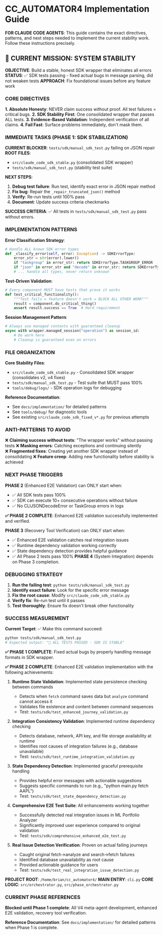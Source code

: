 # CC_AUTOMATOR4 Implementation Guide

**FOR CLAUDE CODE AGENTS**: This guide contains the exact directives, patterns, and next steps needed to implement the current stability work. Follow these instructions precisely.

## 🚨 CURRENT MISSION: SYSTEM STABILITY

**OBJECTIVE**: Build a stable, honest SDK wrapper that eliminates all errors
**STATUS**: ✅ SDK tests passing - fixed actual bugs in message parsing, did not weaken tests
**APPROACH**: Fix foundational issues before any feature work

### CORE DIRECTIVES

**1. Absolute Honesty**: NEVER claim success without proof. All test failures = critical bugs.
**2. SDK Stability First**: One consolidated wrapper that passes ALL tests.
**3. Evidence-Based Validation**: Independent verification of all claims.
**4. Fail Fast**: Surface problems immediately, don't mask them.

### IMMEDIATE TASKS (PHASE 1: SDK STABILIZATION)

**CURRENT BLOCKER**: `tests/sdk/manual_sdk_test.py` failing on JSON repair
**ROOT FILES**: 
- `src/claude_code_sdk_stable.py` (consolidated SDK wrapper)
- `tests/sdk/manual_sdk_test.py` (stability test suite)

**NEXT STEPS**:
1. **Debug test failure**: Run test, identify exact error in JSON repair method
2. **Fix bug**: Repair the `_repair_truncated_json()` method  
3. **Verify**: Re-run tests until 100% pass
4. **Document**: Update success criteria checkmarks

**SUCCESS CRITERIA**: ✅ All tests in `tests/sdk/manual_sdk_test.py` pass without errors.

### IMPLEMENTATION PATTERNS

**Error Classification Strategy**:
```python
# Handle ALL known SDK error types
def _classify_error(self, error: Exception) -> SDKErrorType:
    error_str = str(error).lower()
    if "taskgroup" in error_str: return SDKErrorType.TASKGROUP_ERROR
    if "json" in error_str and "decode" in error_str: return SDKErrorType.JSON_DECODE_ERROR
    # ... handle all types, never return unknown
```

**Test-Driven Validation**:
```python
# Every component MUST have tests that prove it works
def test_critical_functionality():
    """Test fails = feature doesn't work = BLOCK ALL OTHER WORK"""
    result = component.do_critical_thing()
    assert result.success == True  # Hard requirement
```

**Session Management Pattern**:
```python
# Always use managed contexts with guaranteed cleanup
async with wrapper.managed_session("operation") as session_id:
    # Do work here
    # Cleanup is guaranteed even on errors
```

### FILE ORGANIZATION

**Core Stability Files**:
- `src/claude_code_sdk_stable.py` - Consolidated SDK wrapper (consolidates v2, v4 fixes)
- `tests/sdk/manual_sdk_test.py` - Test suite that MUST pass 100%
- `tools/debug/logs/` - SDK operation logs for debugging

**Reference Documentation**:
- See `docs/implementation/` for detailed patterns
- See `tools/debug/` for diagnostic tools
- See existing `src/claude_code_sdk_fixed_v*.py` for previous attempts

### ANTI-PATTERNS TO AVOID

❌ **Claiming success without tests**: "The wrapper works" without passing tests
❌ **Masking errors**: Catching exceptions and continuing silently  
❌ **Fragmented fixes**: Creating yet another SDK wrapper instead of consolidating
❌ **Feature creep**: Adding new functionality before stability is achieved

### NEXT PHASE TRIGGERS

**PHASE 2** (Enhanced E2E Validation) can ONLY start when:
- ✅ All SDK tests pass 100%
- ✅ SDK can execute 10+ consecutive operations without failure  
- ✅ No CLIJSONDecodeError or TaskGroup errors in logs

**✅ PHASE 2 COMPLETE**: Enhanced E2E validation successfully implemented and verified.

**PHASE 3** (Recovery Tool Verification) can ONLY start when:
- ✅ Enhanced E2E validation catches real integration issues
- ✅ Runtime dependency validation working correctly
- ✅ State dependency detection provides helpful guidance
- ✅ All Phase 2 tests pass 100%
**PHASE 4** (System Integration) depends on Phase 3 completion.

### DEBUGGING STRATEGY

1. **Run the failing test**: `python tests/sdk/manual_sdk_test.py`
2. **Identify exact failure**: Look for the specific error message
3. **Fix the root cause**: Modify `src/claude_code_sdk_stable.py`
4. **Verify fix**: Re-run test until it passes
5. **Test thoroughly**: Ensure fix doesn't break other functionality

### SUCCESS MEASUREMENT

**Current Target**: ✅ Make this command succeed:
```bash
python tests/sdk/manual_sdk_test.py
# Expected output: "🎉 ALL TESTS PASSED - SDK IS STABLE"
```

**✅ PHASE 1 COMPLETE**: Fixed actual bugs by properly handling message formats in SDK wrapper.

**✅ PHASE 2 COMPLETE**: Enhanced E2E validation implementation with the following achievements:

1. **Runtime State Validation**: Implemented state persistence checking between commands
   - Detects when `fetch` command saves data but `analyze` command cannot access it
   - Validates file existence and content between command sequences
   - Test: `tests/sdk/test_enhanced_journey_validation.py`

2. **Integration Consistency Validation**: Implemented runtime dependency checking
   - Detects database, network, API key, and file storage availability at runtime
   - Identifies root causes of integration failures (e.g., database unavailable)
   - Test: `tests/sdk/test_runtime_integration_validation.py`

3. **State Dependency Detection**: Implemented graceful prerequisite handling
   - Provides helpful error messages with actionable suggestions
   - Suggests specific commands to run (e.g., "python main.py fetch AAPL")
   - Test: `tests/sdk/test_state_dependency_detection.py`

4. **Comprehensive E2E Test Suite**: All enhancements working together
   - Successfully detected real integration issues in ML Portfolio Analyzer
   - Significantly improved user experience compared to original validation
   - Test: `tests/sdk/comprehensive_enhanced_e2e_test.py`

5. **Real Issue Detection Verification**: Proven on actual failing journeys
   - Caught original fetch→analyze and search→fetch failures
   - Identified database unavailability as root cause
   - Provided actionable guidance for users
   - Test: `tests/sdk/test_real_integration_issue_detection.py`

**PROJECT ROOT**: `/home/brian/cc_automator4/`
**MAIN ENTRY**: `cli.py`
**CORE LOGIC**: `src/orchestrator.py`, `src/phase_orchestrator.py`

### CURRENT PHASE REFERENCES

**Blocked until Phase 1 complete**: All V4 meta-agent development, enhanced E2E validation, recovery tool verification.

**Reference Documentation**: See `docs/implementation/` for detailed patterns when Phase 1 is complete.